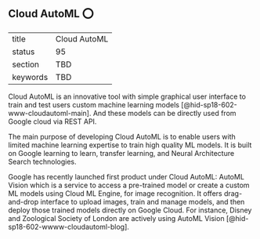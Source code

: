 ## Cloud AutoML :o:


|          |              |
| -------- | ------------ |
| title    | Cloud AutoML |
| status   | 95           |
| section  | TBD          |
| keywords | TBD          |




Cloud AutoML is an innovative tool with simple graphical user interface
to train and test users custom machine learning
models [@hid-sp18-602-www-cloudautoml-main]. And these models can be
directly used from Google cloud via REST API.

The main purpose of developing Cloud AutoML is to enable users with
limited machine learning expertise to train high quality ML models. It
is built on Google learning to learn, transfer learning, and Neural
Architecture Search technologies.

Google has recently launched first product under Cloud AutoML: AutoML
Vision which is a service to access a pre-trained model or create a
custom ML models using Cloud ML Engine, for image recognition. It offers
drag-and-drop interface to upload images, train and manage models, and
then deploy those trained models directly on Google Cloud. For instance,
Disney and Zoological Society of London are actively using AutoML
Vision [@hid-sp18-602-wwww-cloudautoml-blog].
